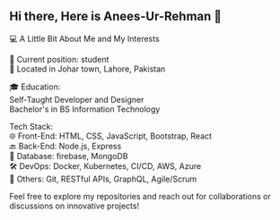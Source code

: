 ## Hi there, Here is Anees-Ur-Rehman 👋

💻 A Little Bit About Me and My Interests


💼 Current position: student  
📍 Located in Johar town, Lahore, Pakistan

🎓 Education:  
Self-Taught Developer and Designer  
Bachelor's in BS Information Technology

Tech Stack:  
🌐 Front-End: HTML, CSS, JavaScript, Bootstrap, React  
🔙 Back-End: Node.js, Express  
💾 Database: firebase, MongoDB  
🛠️ DevOps: Docker, Kubernetes, CI/CD, AWS, Azure  
🔧 Others: Git, RESTful APIs, GraphQL, Agile/Scrum  

Feel free to explore my repositories and reach out for collaborations or discussions on innovative projects!
